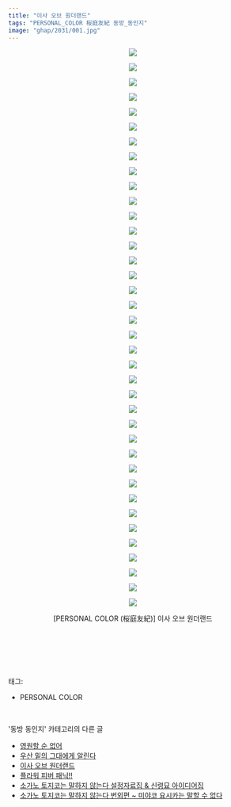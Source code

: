 ```yaml
---
title: "이사 오브 원더랜드"
tags: "PERSONAL_COLOR 桜庭友紀 동방_동인지"
image: "ghap/2031/001.jpg"
---
```

<div class="article">
<p style="text-align: center; clear: none; float: none;"><img src="{{ site.nasurl }}/ghap/2031/001.jpg"/></p>
<p style="text-align: center; clear: none; float: none;"><img src="{{ site.nasurl }}/ghap/2031/002.jpg"/></p>
<p style="text-align: center; clear: none; float: none;"><img src="{{ site.nasurl }}/ghap/2031/003.jpg"/></p>
<p style="text-align: center; clear: none; float: none;"><img src="{{ site.nasurl }}/ghap/2031/004.jpg"/></p>
<p style="text-align: center; clear: none; float: none;"><img src="{{ site.nasurl }}/ghap/2031/005.jpg"/></p>
<p style="text-align: center; clear: none; float: none;"><img src="{{ site.nasurl }}/ghap/2031/006.jpg"/></p>
<p style="text-align: center; clear: none; float: none;"><img src="{{ site.nasurl }}/ghap/2031/007.jpg"/></p>
<p style="text-align: center; clear: none; float: none;"><img src="{{ site.nasurl }}/ghap/2031/008.jpg"/></p>
<p style="text-align: center; clear: none; float: none;"><img src="{{ site.nasurl }}/ghap/2031/009.jpg"/></p>
<p style="text-align: center; clear: none; float: none;"><img src="{{ site.nasurl }}/ghap/2031/010.jpg"/></p>
<p style="text-align: center; clear: none; float: none;"><img src="{{ site.nasurl }}/ghap/2031/011.jpg"/></p>
<p style="text-align: center; clear: none; float: none;"><img src="{{ site.nasurl }}/ghap/2031/012.jpg"/></p>
<p style="text-align: center; clear: none; float: none;"><img src="{{ site.nasurl }}/ghap/2031/013.jpg"/></p>
<p style="text-align: center; clear: none; float: none;"><img src="{{ site.nasurl }}/ghap/2031/014.jpg"/></p>
<p style="text-align: center; clear: none; float: none;"><img src="{{ site.nasurl }}/ghap/2031/015.jpg"/></p>
<p style="text-align: center; clear: none; float: none;"><img src="{{ site.nasurl }}/ghap/2031/016.jpg"/></p>
<p style="text-align: center; clear: none; float: none;"><img src="{{ site.nasurl }}/ghap/2031/017.jpg"/></p>
<p style="text-align: center; clear: none; float: none;"><img src="{{ site.nasurl }}/ghap/2031/018.jpg"/></p>
<p style="text-align: center; clear: none; float: none;"><img src="{{ site.nasurl }}/ghap/2031/019.jpg"/></p>
<p style="text-align: center; clear: none; float: none;"><img src="{{ site.nasurl }}/ghap/2031/020.jpg"/></p>
<p style="text-align: center; clear: none; float: none;"><img src="{{ site.nasurl }}/ghap/2031/021.jpg"/></p>
<p style="text-align: center; clear: none; float: none;"><img src="{{ site.nasurl }}/ghap/2031/022.jpg"/></p>
<p style="text-align: center; clear: none; float: none;"><img src="{{ site.nasurl }}/ghap/2031/023.jpg"/></p>
<p style="text-align: center; clear: none; float: none;"><img src="{{ site.nasurl }}/ghap/2031/024.jpg"/></p>
<p style="text-align: center; clear: none; float: none;"><img src="{{ site.nasurl }}/ghap/2031/025.jpg"/></p>
<p style="text-align: center; clear: none; float: none;"><img src="{{ site.nasurl }}/ghap/2031/026.jpg"/></p>
<p style="text-align: center; clear: none; float: none;"><img src="{{ site.nasurl }}/ghap/2031/027.jpg"/></p>
<p style="text-align: center; clear: none; float: none;"><img src="{{ site.nasurl }}/ghap/2031/028.jpg"/></p>
<p style="text-align: center; clear: none; float: none;"><img src="{{ site.nasurl }}/ghap/2031/029.jpg"/></p>
<p style="text-align: center; clear: none; float: none;"><img src="{{ site.nasurl }}/ghap/2031/030.jpg"/></p>
<p style="text-align: center; clear: none; float: none;"><img src="{{ site.nasurl }}/ghap/2031/031.jpg"/></p>
<p style="text-align: center; clear: none; float: none;"><img src="{{ site.nasurl }}/ghap/2031/032.jpg"/></p>
<p style="text-align: center; clear: none; float: none;"><img src="{{ site.nasurl }}/ghap/2031/033.jpg"/></p>
<p style="text-align: center; clear: none; float: none;"><img src="{{ site.nasurl }}/ghap/2031/034.jpg"/></p>
<p style="text-align: center; clear: none; float: none;"><img src="{{ site.nasurl }}/ghap/2031/035.jpg"/></p>
<p style="text-align: center; clear: none; float: none;"><img src="{{ site.nasurl }}/ghap/2031/036.jpg"/></p>
<p style="text-align: center; clear: none; float: none;"><img src="{{ site.nasurl }}/ghap/2031/037.jpg"/></p>
<p style="text-align: center; clear: none; float: none;"><img src="{{ site.nasurl }}/ghap/2031/038.jpg"/></p>
<p style="text-align: center; clear: none; float: none;">[PERSONAL COLOR (桜庭友紀)] 이사 오브 원더랜드</p>
<p style="text-align: center; clear: none; float: none;"><br/></p>
<p><br/></p>
</div><br/>
<div class="tagTrail">
<p>태그: </p>
<ul>
<li>PERSONAL COLOR</li>
</ul>
</div><br/>
<div class="another">
<p>'동방 동인지' 카테고리의 다른 글</p>
<ul>
<li><a href="/2016-09-07-ghap_2033">영원할 순 없어</a></li>
<li><a href="/2016-09-07-ghap_2032">우산 밑의 그대에게 알린다</a></li>
<li><a href="/2016-09-07-ghap_2031">이사 오브 원더랜드</a></li>
<li><a href="/2016-09-07-ghap_2030">플라워 피버 패닉!!</a></li>
<li><a href="/2016-09-07-ghap_2028">소가노 토지코는 말하지 않는다 설정자료집 &amp; 신령묘 아이디어집</a></li>
<li><a href="/2016-09-07-ghap_2027">소가노 토지코는 말하지 않는다 번외편 ~ 미야코 요시카는 말할 수 없다</a></li>
</ul>
</div><br/>
<div class="cb_module cb_fluid">
<div class="cb_wrt cb_profile">
</div><!-- commentList close -->
</div><br/>
